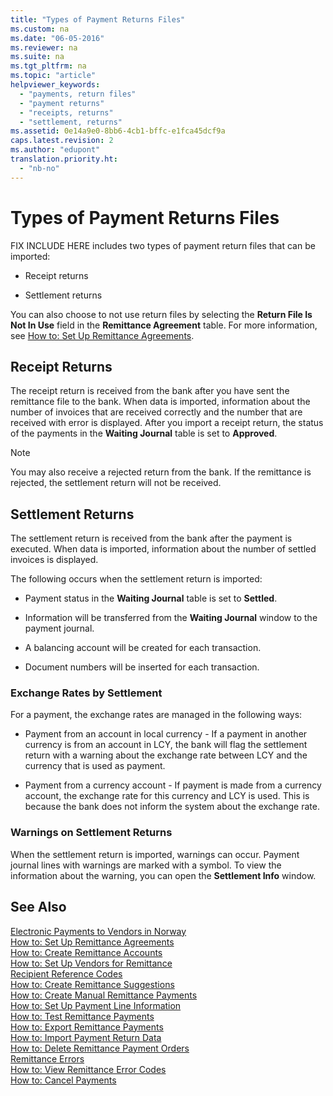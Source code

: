 ```yaml
---
title: "Types of Payment Returns Files"
ms.custom: na
ms.date: "06-05-2016"
ms.reviewer: na
ms.suite: na
ms.tgt_pltfrm: na
ms.topic: "article"
helpviewer_keywords: 
  - "payments, return files"
  - "payment returns"
  - "receipts, returns"
  - "settlement, returns"
ms.assetid: 0e14a9e0-8bb6-4cb1-bffc-e1fca45dcf9a
caps.latest.revision: 2
ms.author: "edupont"
translation.priority.ht: 
  - "nb-no"
---
```

# Types of Payment Returns Files
FIX INCLUDE HERE<!--[!INCLUDE[navnow](../../ApplicationDesign/includes/navnow_md.md)] --> includes two types of payment return files that can be imported:  
  
-   Receipt returns  
  
-   Settlement returns  
  
 You can also choose to not use return files by selecting the **Return File Is Not In Use** field in the **Remittance Agreement** table. For more information, see [How to: Set Up Remittance Agreements](../../LocalFunctionalityForMicrosoftDynamicsNav2016/Norway/how-to-set-up-remittance-agreements.md).  
  
## Receipt Returns  
 The receipt return is received from the bank after you have sent the remittance file to the bank. When data is imported, information about the number of invoices that are received correctly and the number that are received with error is displayed. After you import a receipt return, the status of the payments in the **Waiting Journal** table is set to **Approved**.  
  
> [!NOTE]  
>  You may also receive a rejected return from the bank. If the remittance is rejected, the settlement return will not be received.  
  
## Settlement Returns  
 The settlement return is received from the bank after the payment is executed. When data is imported, information about the number of settled invoices is displayed.  
  
 The following occurs when the settlement return is imported:  
  
-   Payment status in the **Waiting Journal** table is set to **Settled**.  
  
-   Information will be transferred from the **Waiting Journal** window to the payment journal.  
  
-   A balancing account will be created for each transaction.  
  
-   Document numbers will be inserted for each transaction.  
  
### Exchange Rates by Settlement  
 For a payment, the exchange rates are managed in the following ways:  
  
-   Payment from an account in local currency \- If a payment in another currency is from an account in LCY, the bank will flag the settlement return with a warning about the exchange rate between LCY and the currency that is used as payment.  
  
-   Payment from a currency account \- If payment is made from a currency account, the exchange rate for this currency and LCY is used. This is because the bank does not inform the system about the exchange rate.  
  
### Warnings on Settlement Returns  
 When the settlement return is imported, warnings can occur. Payment journal lines with warnings are marked with a symbol. To view the information about the warning, you can open the **Settlement Info** window.  
  
## See Also  
 [Electronic Payments to Vendors in Norway](../../LocalFunctionalityForMicrosoftDynamicsNav2016/Norway/electronic-payments-to-vendors-in-norway.md)   
 [How to: Set Up Remittance Agreements](../../LocalFunctionalityForMicrosoftDynamicsNav2016/Norway/how-to-set-up-remittance-agreements.md)   
 [How to: Create Remittance Accounts](../../LocalFunctionalityForMicrosoftDynamicsNav2016/Norway/how-to-create-remittance-accounts.md)   
 [How to: Set Up Vendors for Remittance](../../LocalFunctionalityForMicrosoftDynamicsNav2016/Norway/how-to-set-up-vendors-for-remittance.md)   
 [Recipient Reference Codes](../../LocalFunctionalityForMicrosoftDynamicsNav2016/Norway/recipient-reference-codes.md)   
 [How to: Create Remittance Suggestions](../../LocalFunctionalityForMicrosoftDynamicsNav2016/Norway/how-to-create-remittance-suggestions.md)   
 [How to: Create Manual Remittance Payments](../../LocalFunctionalityForMicrosoftDynamicsNav2016/Norway/how-to-create-manual-remittance-payments.md)   
 [How to: Set Up Payment Line Information](../../LocalFunctionalityForMicrosoftDynamicsNav2016/Norway/how-to-set-up-payment-line-information.md)   
 [How to: Test Remittance Payments](../../LocalFunctionalityForMicrosoftDynamicsNav2016/Norway/how-to-test-remittance-payments.md)   
 [How to: Export Remittance Payments](../../LocalFunctionalityForMicrosoftDynamicsNav2016/Norway/how-to-export-remittance-payments.md)   
 [How to: Import Payment Return Data](../../LocalFunctionalityForMicrosoftDynamicsNav2016/Norway/how-to-import-payment-return-data.md)   
 [How to: Delete Remittance Payment Orders](../../LocalFunctionalityForMicrosoftDynamicsNav2016/Norway/how-to-delete-remittance-payment-orders.md)   
 [Remittance Errors](../../LocalFunctionalityForMicrosoftDynamicsNav2016/Norway/remittance-errors.md)   
 [How to: View Remittance Error Codes](../../LocalFunctionalityForMicrosoftDynamicsNav2016/Norway/how-to-view-remittance-error-codes.md)   
 [How to: Cancel Payments](../../LocalFunctionalityForMicrosoftDynamicsNav2016/Norway/how-to-cancel-payments.md)